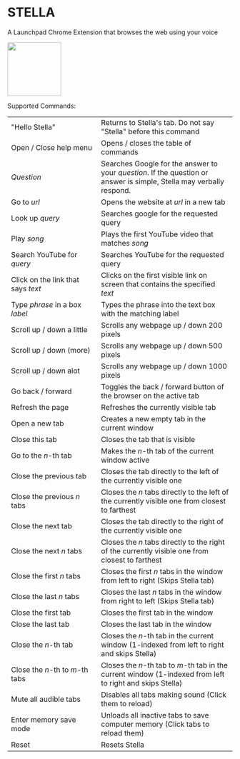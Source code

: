# STELLA
A Launchpad Chrome Extension that browses the web using your voice

<img width="120px" src="public/img/stella.png" />

Supported Commands:
<table class="table" cellspacing="0">
  <colgroup>
  <col span="1" style="width: 40%;">
  <col span="1" style="width: 60%;">
</colgroup>
<tbody>
  <tr>
    <td class="command">"Hello Stella"</td>
    <td class="action">Returns to Stella's tab. Do not say "Stella" before this command</td>
  </tr>
  <tr>
    <td class="command">Open&nbsp;/&nbsp;Close help menu</td>
    <td class="action">Opens&nbsp;/&nbsp;closes the table of commands</td>
  </tr>
  <tr>
    <td class="command"><i>Question</i></td>
    <td class="action">Searches Google for the answer to your <i>question</i>. If the question or answer is simple, Stella may verbally respond.</td>
  </tr>
  <tr>
    <td class="command">Go to <i>url</i></td>
    <td class="action">Opens the website at <i>url</i> in a new tab</td>
  </tr>
  <tr>
    <td class="command">Look up <i>query</i></td>
    <td class="action">Searches google for the requested query</td>
  </tr>
  <tr>
    <td class="command">Play <i>song</i></td>
    <td class="action">Plays the first YouTube video that matches <i>song</i></td>
  </tr>
  <tr>
    <td class="command">Search YouTube for <i>query</i></td>
    <td class="action">Searches YouTube for the requested query</td>
  </tr>
  <tr>
    <td class="command">Click on the link that says <i>text</i></td>
    <td class="action">Clicks on the first visible link on screen that contains the specified <i>text</i></td>
  </tr>
  <tr>
    <td class="command">Type <i>phrase</i> in a box <i>label</i></td>
    <td class="action">Types the phrase into the text box with the matching label</td>
  </tr>
  <tr>
    <td class="command">Scroll up&nbsp;/&nbsp;down a little</td>
    <td class="action">Scrolls any webpage up&nbsp;/&nbsp;down 200 pixels</td>
  </tr>
  <tr>
    <td class="command">Scroll up&nbsp;/&nbsp;down (more)</td>
    <td class="action">Scrolls any webpage up&nbsp;/&nbsp;down 500 pixels</td>
  </tr>
  <tr>
    <td class="command">Scroll up&nbsp;/&nbsp;down alot</td>
    <td class="action">Scrolls any webpage up&nbsp;/&nbsp;down 1000 pixels</td>
  </tr>
  <tr>
    <td class="command">Go back&nbsp;/&nbsp;forward</td>
    <td class="action">Toggles the back&nbsp;/&nbsp;forward button of the browser on the active tab</td>
  </tr>
  <tr>
    <td class="command">Refresh the page</td>
    <td class="action">Refreshes the currently visible tab</td>
  </tr>
  <tr>
    <td class="command">Open a new tab</td>
    <td class="action">Creates a new empty tab in the current window</td>
  </tr>
  <tr>
    <td class="command">Close this tab</td>
    <td class="action">Closes the tab that is visible</td>
  </tr>
  <tr>
    <td class="command">Go to the <i>n</i>-th tab</td>
    <td class="action">Makes the <i>n</i>-th tab of the current window active</td>
  </tr>
  <tr>
    <td class="command">Close the previous tab</td>
    <td class="action">Closes the tab directly to the left of the currently visible one</td>
  </tr>
  <tr>
    <td class="command">Close the previous <i>n</i> tabs</td>
    <td class="action">Closes the <i>n</i> tabs directly to the left of the currently visible one from closest to farthest</td>
  </tr>
  <tr>
    <td class="command">Close the next tab</td>
    <td class="action">Closes the tab directly to the right of the currently visible one</td>
  </tr>
  <tr>
    <td class="command">Close the next <i>n</i> tabs</td>
    <td class="action">Closes the <i>n</i> tabs directly to the right of the currently visible one from closest to farthest</td>
  </tr>
  <tr>
    <td class="command">Close the first <i>n</i> tabs</td>
    <td class="action">Closes the first <i>n</i> tabs in the window from left to right (Skips Stella tab)</td>
  </tr>
  <tr>
    <td class="command">Close the last <i>n</i> tabs</td>
    <td class="action">Closes the last <i>n</i> tabs in the window from right to left (Skips Stella tab)</td>
  </tr>
  <tr>
    <td class="command">Close the first tab</td>
    <td class="action">Closes the first tab in the window</td>
  </tr>
  <tr>
    <td class="command">Close the last tab</td>
    <td class="action">Closes the last tab in the window</td>
  </tr>
  <tr>
    <td class="command">Close the <i>n</i>-th tab</td>
    <td class="action">Closes the <i>n</i>-th tab in the current window (1-indexed from left to right and skips Stella)</td>
  </tr>
  <tr>
    <td class="command">Close the <i>n</i>-th to <i>m</i>-th tabs</td>
    <td class="action">Closes the <i>n</i>-th tab to <i>m</i>-th tab in the current window (1-indexed from left to right and skips Stella)</td>
  </tr>
  <tr>
    <td class="command">Mute all audible tabs</td>
    <td class="action">Disables all tabs making sound (Click them to reload)</td>
  </tr>
  <tr>
    <td class="command">Enter memory save mode</td>
    <td class="action">Unloads all inactive tabs to save computer memory (Click tabs to reload them)</td>
  </tr>
  <tr>
    <td class="command">Reset</td>
    <td class="action">Resets Stella</td>
  </tr>
</tbody>
</table>
